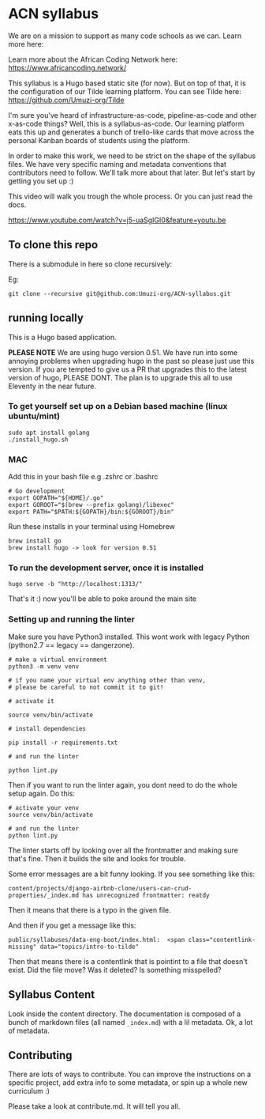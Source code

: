 # ACN syllabus

We are on a mission to support as many code schools as we can. Learn more here:

Learn more about the African Coding Network here:
https://www.africancoding.network/

This syllabus is a Hugo based static site (for now). But on top of that, it is the configuration of our Tilde learning platform. You can see Tilde here: https://github.com/Umuzi-org/Tilde

I'm sure you've heard of infrastructure-as-code, pipeline-as-code and other x-as-code things? Well, this is a syllabus-as-code. Our learning platform eats this up and generates a bunch of trello-like cards that move across the personal Kanban boards of students using the platform.

In order to make this work, we need to be strict on the shape of the syllabus files. We have very specific naming and metadata conventions that contributors need to follow. We'll talk more about that later. But let's start by getting you set up :)

This video will walk you trough the whole process. Or you can just read the docs.

https://www.youtube.com/watch?v=j5-uaSgIGI0&feature=youtu.be

## To clone this repo

There is a submodule in here so clone recursively:

Eg:

```
git clone --recursive git@github.com:Umuzi-org/ACN-syllabus.git
```

## running locally

This is a Hugo based application.

**PLEASE NOTE** We are using hugo version 0.51. We have run into some annoying problems when upgrading hugo in the past so please just use this version.
If you are tempted to give us a PR that upgrades this to the latest version of hugo, PLEASE DONT. The plan is to upgrade this all to use Eleventy in the near future.

### To get yourself set up on a Debian based machine (linux ubuntu/mint)

```
sudo apt install golang
./install_hugo.sh
```

### MAC

Add this in your bash file e.g .zshrc or .bashrc

```
# Go development
export GOPATH="${HOME}/.go"
export GOROOT="$(brew --prefix golang)/libexec"
export PATH="$PATH:${GOPATH}/bin:${GOROOT}/bin"
```

Run these installs in your terminal using Homebrew

```
brew install go
brew install hugo -> look for version 0.51
```

### To run the development server, once it is installed

```
hugo serve -b "http://localhost:1313/"
```

That's it :) now you'll be able to poke around the main site

### Setting up and running the linter

Make sure you have Python3 installed. This wont work with legacy Python (python2.7 == legacy == dangerzone).

```
# make a virtual environment
python3 -m venv venv

# if you name your virtual env anything other than venv,
# please be careful to not commit it to git!

# activate it

source venv/bin/activate

# install dependencies

pip install -r requirements.txt

# and run the linter

python lint.py
```

Then if you want to run the linter again, you dont need to do the whole setup again. Do this:

```
# activate your venv
source venv/bin/activate

# and run the linter
python lint.py

```

The linter starts off by looking over all the frontmatter and making sure that's fine. Then it builds the site and looks for trouble.

Some error messages are a bit funny looking. If you see something like this:

```
content/projects/django-airbnb-clone/users-can-crud-properties/_index.md has unrecognized frontmatter: reatdy
```

Then it means that there is a typo in the given file.

And then if you get a message like this:

```
public/syllabuses/data-eng-boot/index.html:  <span class="contentlink-missing" data="topics/intro-to-tilde"
```

Then that means there is a contentlink that is pointint to a file that doesn't exist. Did the file move? Was it deleted? Is something misspelled?

## Syllabus Content

Look inside the content directory. The documentation is composed of a bunch of markdown files (all named `_index.md`) with a lil metadata. Ok, a lot of metadata.

## Contributing

There are lots of ways to contribute. You can improve the instructions on a specific project, add extra info to some metadata, or spin up a whole new curriculum :)

Please take a look at contribute.md. It will tell you all.
